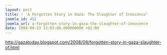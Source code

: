 ```yaml
---
layout: post
title: ! 'A Forgotten Story in Gaza: The Slaughter of Innocence'
joomla_id: 452
joomla_url: a-forgotten-story-in-gaza-the-slaughter-of-innocence
date: 2008-09-23 13:02:08.000000000 +02:00
---
```

<p><a href="http://gazatoday.blogspot.com/2008/09/forgotten-story-in-gaza-slaughter-of.html">http://gazatoday.blogspot.com/2008/09/forgotten-story-in-gaza-slaughter-of.html</a></p>
